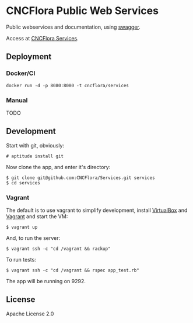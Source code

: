 # CNCFlora Public Web Services 

Public webservices and documentation, using [swagger](https://developers.helloreverb.com/swagger/).

Access at [CNCFlora Services](http://cncflora.jbrj.gov.br/services).

## Deployment

### Docker/CI

    docker run -d -p 8080:8080 -t cncflora/services

### Manual

TODO

## Development

Start with git, obviously:

    # aptitude install git

Now clone the app, and enter it's directory:

    $ git clone git@github.com:CNCFlora/Services.git services
    $ cd services

### Vagrant

The default is to use vagrant to simplify development, install [VirtualBox](http://virtualbox.org) and [Vagrant](http://vagrantup.org) and start the VM:

    $ vagrant up

And, to run the server:

    $ vagrant ssh -c "cd /vagrant && rackup"

To run tests:

    $ vagrant ssh -c "cd /vagrant && rspec app_test.rb"

The app will be running on 9292.


## License

Apache License 2.0

